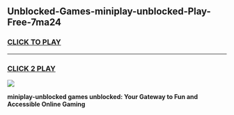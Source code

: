 
## Unblocked-Games-miniplay-unblocked-Play-Free-7ma24
<h3>
<a href="https://premium76.site?title=miniplay-unblocked&ref=10A">CLICK TO PLAY</a></h3>
<hr>

<h3>
<a href="https://premium76.site?title=miniplay-unblocked&ref=10A">CLICK 2 PLAY</a>
  
</h3>

<a href="https://premium76.site?title=miniplay-unblocked&ref=10A"><img src="https://clearcache.store/games.png"></a>


**miniplay-unblocked games unblocked: Your Gateway to Fun and Accessible Online Gaming**
